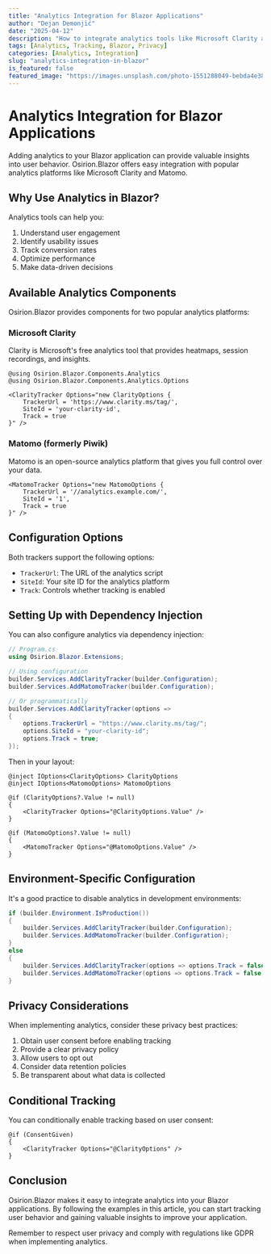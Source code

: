 ```yaml
---
title: "Analytics Integration for Blazor Applications"
author: "Dejan Demonjić"
date: "2025-04-12"
description: "How to integrate analytics tools like Microsoft Clarity and Matomo into your Blazor applications using Osirion.Blazor components."
tags: [Analytics, Tracking, Blazor, Privacy]
categories: [Analytics, Integration]
slug: "analytics-integration-in-blazor"
is_featured: false
featured_image: "https://images.unsplash.com/photo-1551288049-bebda4e38f71?ixlib=rb-4.0.3&auto=format&fit=crop&w=2070&q=80"
---
```


# Analytics Integration for Blazor Applications

Adding analytics to your Blazor application can provide valuable insights into user behavior. Osirion.Blazor offers easy integration with popular analytics platforms like Microsoft Clarity and Matomo.

## Why Use Analytics in Blazor?

Analytics tools can help you:

1. Understand user engagement
2. Identify usability issues
3. Track conversion rates
4. Optimize performance
5. Make data-driven decisions

## Available Analytics Components

Osirion.Blazor provides components for two popular analytics platforms:

### Microsoft Clarity

Clarity is Microsoft's free analytics tool that provides heatmaps, session recordings, and insights.

```razor
@using Osirion.Blazor.Components.Analytics
@using Osirion.Blazor.Components.Analytics.Options

<ClarityTracker Options="new ClarityOptions { 
    TrackerUrl = 'https://www.clarity.ms/tag/', 
    SiteId = 'your-clarity-id',
    Track = true 
}" />
```

### Matomo (formerly Piwik)

Matomo is an open-source analytics platform that gives you full control over your data.

```razor
<MatomoTracker Options="new MatomoOptions {
    TrackerUrl = '//analytics.example.com/',
    SiteId = '1',
    Track = true
}" />
```

## Configuration Options

Both trackers support the following options:

- `TrackerUrl`: The URL of the analytics script
- `SiteId`: Your site ID for the analytics platform
- `Track`: Controls whether tracking is enabled

## Setting Up with Dependency Injection

You can also configure analytics via dependency injection:

```csharp
// Program.cs
using Osirion.Blazor.Extensions;

// Using configuration
builder.Services.AddClarityTracker(builder.Configuration);
builder.Services.AddMatomoTracker(builder.Configuration);

// Or programmatically
builder.Services.AddClarityTracker(options =>
{
    options.TrackerUrl = "https://www.clarity.ms/tag/";
    options.SiteId = "your-clarity-id";
    options.Track = true;
});
```

Then in your layout:

```razor
@inject IOptions<ClarityOptions> ClarityOptions
@inject IOptions<MatomoOptions> MatomoOptions

@if (ClarityOptions?.Value != null)
{
    <ClarityTracker Options="@ClarityOptions.Value" />
}

@if (MatomoOptions?.Value != null)
{
    <MatomoTracker Options="@MatomoOptions.Value" />
}
```

## Environment-Specific Configuration

It's a good practice to disable analytics in development environments:

```csharp
if (builder.Environment.IsProduction())
{
    builder.Services.AddClarityTracker(builder.Configuration);
    builder.Services.AddMatomoTracker(builder.Configuration);
}
else
{
    builder.Services.AddClarityTracker(options => options.Track = false);
    builder.Services.AddMatomoTracker(options => options.Track = false);
}
```

## Privacy Considerations

When implementing analytics, consider these privacy best practices:

1. Obtain user consent before enabling tracking
2. Provide a clear privacy policy
3. Allow users to opt out
4. Consider data retention policies
5. Be transparent about what data is collected

## Conditional Tracking

You can conditionally enable tracking based on user consent:

```razor
@if (ConsentGiven)
{
    <ClarityTracker Options="@ClarityOptions" />
}
```

## Conclusion

Osirion.Blazor makes it easy to integrate analytics into your Blazor applications. By following the examples in this article, you can start tracking user behavior and gaining valuable insights to improve your application.

Remember to respect user privacy and comply with regulations like GDPR when implementing analytics.